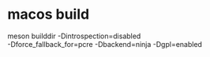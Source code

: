 # macos build

meson builddir   -Dintrospection=disabled \
               -Dforce_fallback_for=pcre -Dbackend=ninja -Dgpl=enabled

